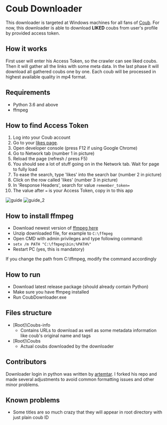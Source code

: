 ﻿# Coub Downloader

This downloader is targeted at Windows machines for all fans of [Coub](http://www.coub.com).
For now, this downloader is able to download **LIKED** coubs from user's profile
by provided access token.

## How it works

First user will enter his Access Token, so the crawler can see liked coubs.
Then it will gather all the links with some meta data. In the last phase
it will download all gathered coubs one by one. Each coub will be processed
in highest available quality in mp4 format.

## Requirements
* Python 3.6 and above
* ffmpeg

## How to find Access Token
1. Log into your Coub account
2. Go to your [likes page](https://coub.com/likes).
3. Open developer console (press F12 if using Google Chrome)
4. Go to Network tab (number 1 in picture)
5. Reload the page (refresh / press F5)
6. You should see a lot of stuff going on in the Network tab. Wait for page to fully load
7. To ease the search, type 'likes' into the search bar (number 2 in picture)
8. Click on the row called 'likes' (number 3 in picture)
9. In 'Response Headers', search for value `remember_token=`
10. The value after `=` is your Access Token, copy in to this app

![guide](Img/Guide_1.png)
![guide_2](Img/Guide_2.png)

## How to install ffmpeg

* Download newest version of [ffmpeg here](https://www.gyan.dev/ffmpeg/builds/ffmpeg-git-full.7z)
* Unzip downloaded file, for example to `C:\ffmpeg`
* Open CMD with admin privileges and type following command:
* `setx /m PATH "C:\ffmpeg\bin;%PATH%"`
* Restart PC (yes, this is mandatory)

If you change the path from C:\ffmpeg, modify the command accordingly

## How to run
* Download latest release package (should already contain Python)
* Make sure you have ffmpeg installed
* Run CoubDownloader.exe

## Files structure
* [Root]\Coubs-info
  * Contains URLs to download as well as some metadata information like coub's 
  original name and tags
* [Root]\Coubs 
  * Actual coubs downloaded by the downloader

## Contributors

Downloader login in python was written by [artemtar](https://github.com/artemtar/CoubDownloader).
I forked his repo and made several adjustments to avoid common formatting issues
and other minor problems.

## Known problems
* Some titles are so much crazy that they will appear in root directory with
just plain coub ID